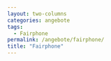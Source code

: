 ```yaml
---
layout: two-columns
categories: angebote
tags:
  - Fairphone
permalink: /angebote/fairphone/
title: "Fairphone"
---
```

